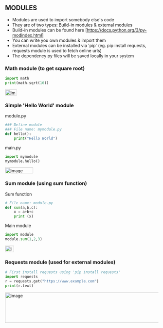 ## MODULES
- Modules are used to import somebody else's code
- They are of two types: Build-in modules & external modules
- Build-in modules can be found here [https://docs.python.org/3/py-modindex.html]
- You can write you own modules & import them
- External modules can be installed via 'pip' (eg. pip install requests, requests module is used to fetch online urls)
- The dependency py files will be saved locally in your system

### Math module (to get square root)
```py
import math
print(math.sqrt(16))
```
<img width="39" height="19" alt="image" src="https://github.com/user-attachments/assets/6d4225f4-e2ec-45a0-8eea-3d85bb4d053e" />

### Simple 'Hello World' module
module.py
```py
### Define module
### File name: mymodule.py
def hello():
    print("Hello World")
```
main.py
```py
import mymodule
mymodule.hello()
```
<img width="92" height="19" alt="image" src="https://github.com/user-attachments/assets/d184966d-5ec3-4d2b-a966-15e5e51e06ec" />

### Sum module (using sum function)
Sum function
```py
# File name: module.py
def sum(a,b,c):
    x = a+b+c
    print (x)
```
Main module
```py
import module
module.sum(1,2,3)
```
<img width="29" height="21" alt="image" src="https://github.com/user-attachments/assets/ad715f53-300c-4367-9810-c118af76f6c7" />

### Requests module (used for external modules)
```py
# First install requests using 'pip install requests'
import requests
r = requests.get("https://www.example.com")
print(r.text)
```
<img width="575" height="100" alt="image" src="https://github.com/user-attachments/assets/e34d5877-c260-4988-a29d-858ec6694077" />
